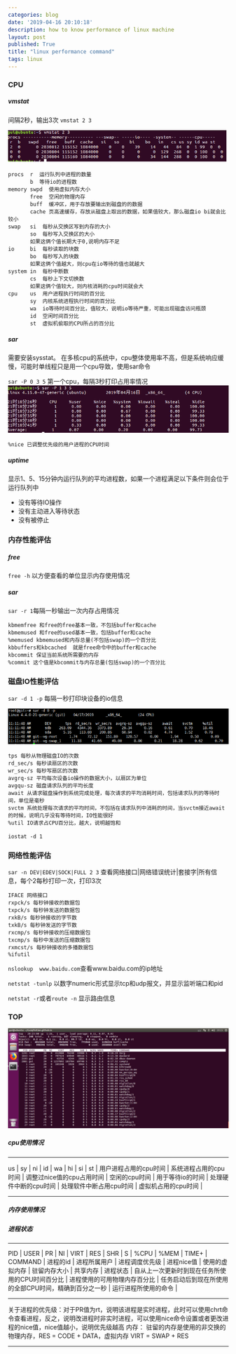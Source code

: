 ```yaml
---
categories: blog
date: '2019-04-16 20:10:18'
description: how to know performance of linux machine
layout: post
published: True
title: "linux performance command"
tags: linux
---
```


### CPU

##### vmstat

间隔2秒，输出3次
`vmstat 2 3`

![avatar](/assets/images/vmstat.png)

```
procs  r  运行队列中进程的数量
       b  等待io的进程数
memory swpd  使用虚拟内存大小
       free  空闲的物理内存
       buff  缓冲区，用于存放要输出到磁盘的的数据
       cache 页高速缓存，存放从磁盘上取出的数据，如果值较大，那么磁盘io bi就会比较小
swap   si  每秒从交换区写到内存的大小
       so  每秒写入交换区的大小
       如果这俩个值长期大于0,说明内存不足
io     bi  每秒读取的块数
       bo  每秒写入的块数
       如果这俩个值越大，则cpu在io等待的值也就越大
system in  每秒中断数
       cs  每秒上下文切换数
       如果这俩个值较大，则内核消耗的cpu时间就会大
cpu    us  用户进程执行时间的百分比
       sy  内核系统进程执行时间的百分比
       wa  io等待时间百分比，值较大，说明io等待严重，可能出现磁盘访问瓶颈
       id  空闲时间百分比
       st  虚拟机偷取的CPU所占的百分比
```

##### sar
需要安装sysstat。
在多核cpu的系统中，cpu整体使用率不高，但是系统响应缓慢，可能时单线程只是用一个cpu导致，使用sar命令


`sar -P 0 3 5` 第一个cpu，每隔3秒打印占用率情况
![avatar](/assets/images/sar.png)

```
%nice 已调整优先级的用户进程的CPU时间
```

##### uptime

显示1、5、15分钟内运行队列的平均进程数，如果一个进程满足以下条件则会位于运行队列中

+ 没有等待IO操作
+ 没有主动进入等待状态
+ 没有被停止

### 内存性能评估

##### free

`free -h` 以方便查看的单位显示内存使用情况

##### sar

`sar -r 1`每隔一秒输出一次内存占用情况

```
kbmemfree 和free的free基本一致，不包括buffer和cache
kbmemused 和free的used基本一致，包括buffer和cache
%memused kbmemused和内存总量(不包括swap)的一个百分比
kbbuffers和kbcached  就是free命令中的buffer和cache
kbcommit 保证当前系统所需要的内存
%commit 这个值是kbcommit与内存总量(包括swap)的一个百分比
```

### 磁盘IO性能评估

`sar -d 1 -p` 每隔一秒打印块设备的io信息

![avatar](/assets/images/sar-d.PNG)

```
tps 每秒从物理磁盘IO的次数
rd_sec/s 每秒读扇区的次数
wr_sec/s 每秒写扇区的次数
avgrq-sz 平均每次设备io操作的数据大小，以扇区为单位
avgqu-sz 磁盘请求队列的平均长度
await 从请求磁盘操作到系统完成处理，每次请求的平均消耗时间，包括请求队列的等待时间，单位是毫秒
svctm 系统处理每次请求的平均时间，不包括在请求队列中消耗的时间，当svctm接近await的时候，说明几乎没有等待时间，IO性能很好
%util IO请求占CPU百分比，越大，说明越饱和
```

`iostat -d 1`


### 网络性能评估

`sar -n DEV|EDEV|SOCK|FULL 2 3` 查看网络接口\|网络错误统计\|套接字\|所有信息，每个2每秒打印一次，打印3次


```
IFACE 网络接口
rxpck/s 每秒钟接收的数据包
txpck/s 每秒钟发送的数据包
rxkB/s 每秒钟接收的字节数
txkB/s 每秒钟发送的字节数
rxcmp/s 每秒钟接收的压缩数据包
txcmp/s 每秒中发送的压缩数据包
rxmcst/s 每秒钟接收的多播数据包
%ifutil
```

`nslookup  www.baidu.com`查看www.baidu.com的ip地址

`netstat -tunlp` 以数字numeric形式显示tcp和udp报文，并显示监听端口和pid

`netstat -r`或者`route -n` 显示路由信息

### TOP

![avatar](/assets/images/top.png)

##### cpu使用情况
---

us | sy  | ni | id | wa | hi | si | st |
用户进程占用的cpu时间 | 系统进程占用的cpu时间 | 调整过nice值的cpu占用时间 | 空闲的cpu时间 | 用于等待io的时间 | 处理硬件中断的cpu时间 |	处理软件中断占用cpu时间 | 虚拟机占用的cpu时间 |

---

##### 内存使用情况


##### 进程状态

---

PID | USER | PR | NI | VIRT | RES | SHR | S | %CPU | %MEM | TIME+ | COMMAND |
进程的id | 进程所属用户 | 进程调度优先级 | 进程nice值 | 使用的虚拟内存 | 驻留内存大小 | 共享内存 | 进程状态 | 自从上一次更新时到现在任务所使用的CPU时间百分比 | 进程使用的可用物理内存百分比 | 任务启动后到现在所使用的全部CPU时间，精确到百分之一秒 |  运行进程所使用的命令 |

---

关于进程的优先级：对于PR值为rt，说明该进程是实时进程，此时可以使用chrt命令查看进程，反之，说明改进程时非实时进程，可以使用nice命令设置或者更改进程的nice值，nice值越小，说明优先级越高
内存： 驻留的内存是使用的非交换的物理内存，RES = CODE + DATA，虚拟内存 VIRT = SWAP + RES

---
